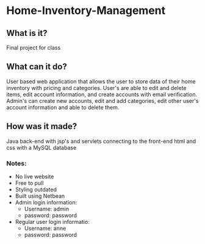 # Home-Inventory-Management

## What is it?
Final project for class
## What can it do?
User based web application that allows the user to store data of their home inventory with pricing and categories. User's are able to edit and delete items, edit account information, and create accounts with email verification. Admin's can create new accounts, edit and add categories, edit other user's account information and able to delete them.
## How was it made?
Java back-end with jsp's and servlets connecting to the front-end html and css with a MySQL database
### Notes:
* No live website
* Free to pull
* Styling outdated
* Built using Netbean
* Admin login information:
  * Username: admin
  * password: password
* Regular user login informatio:
  * Username: anne
  * password: password
